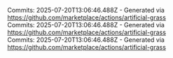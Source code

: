 Commits: 2025-07-20T13:06:46.488Z - Generated via https://github.com/marketplace/actions/artificial-grass
<br>
Commits: 2025-07-20T13:06:46.488Z - Generated via https://github.com/marketplace/actions/artificial-grass
<br>
Commits: 2025-07-20T13:06:46.488Z - Generated via https://github.com/marketplace/actions/artificial-grass
<br>
